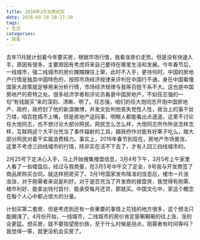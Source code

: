 ```yaml
---
title: 2016年3月买房纪实
date: 2016-03-10 10:17:30
tags: 
- 生活
categories:
- 随笔
---
```


去年11月就计划着今年要买房，根据市场行情，我看涨房价走势。但是没有快速入手，原因有很多。主要原因有考虑将来自己要待在哪里生活和发展。今年春节后，一线城市，强二线城市的房价蹭蹭蹭往上窜，此时不入手，更待何时。中国的房地产行情是独具中国特色的，按照市场经济规律来评判在中国行不通，身在中国看懂国家大政策就足够用来分析行情，市场经济规律与我等百姓干系不大。这也是中国房地产的奇特之处。很多经济学者和评论员看衰中国房地产，不如任志强的一句“有钱就买”来的深刻、清晰、明了。任志强，咱们的任大炮同志开炮中国房地产、政府，政府封了他的新浪微博，并发文批判他丧失党性人性，政治上的事千丝万缕，咱百姓插不上嘴，但是房地产这码事，明眼人都能看出点道道。这里不讨论任大炮同志，也不想讨论大部分网民。网民怎么怎么样，大炮同志所作所说怎样怎样，互联网这个大平台充当了事件辐射的工具，跟政府作对能有好果子吃么，跟大部分网民对着干实属浪费精力。事实上，2016年春节到现在，房地产市场普涨，这里不考虑三四线城市的行情，除非实在活不下去了，才有人回三四线城市的。

<!-- more -->

2月25号下定决心入手，马上开始搜集楼盘信息，3月4号下午，3月5号上午家里人看了一些楼盘后，经过与我商量，在3月5号中午交了定金，9号我与开发商签了商品房购买合同，就这样把房买了。3月1号国家发布降准的信息后，楼市一片涨涨涨，对于刚需者来说是利好。对于是否充当了开发商的接盘侠，我觉得有刚需、楼市利好、能拿出钱付首付、能承受每月还贷，那就买。中国文化中，家这个概念在每个人心中都占很大的分量。

计划买第二套房，但是考虑到还有一些重要的事情上花钱的地方很多，这个想法只能搁浅了。4月份开始，一线城市，二线城市的房价肯定是唰唰唰的往上涨，涨的会更猛。想买房，就不要指望房价跌，至于什么时候是拐点，刚需者有时间等吗？我觉得一等，就更没机会买房了。